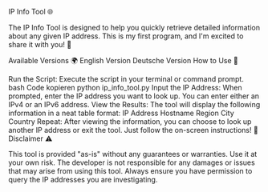 IP Info Tool 🌐

The IP Info Tool is designed to help you quickly retrieve detailed information about any given IP address. This is my first program, and I'm excited to share it with you! 🚀

Available Versions 🌍
English Version
Deutsche Version
How to Use 🔧

Run the Script: Execute the script in your terminal or command prompt.
bash
Code kopieren
python ip_info_tool.py
Input the IP Address: When prompted, enter the IP address you want to look up. You can enter either an IPv4 or an IPv6 address.
View the Results: The tool will display the following information in a neat table format:
IP Address
Hostname
Region
City
Country
Repeat: After viewing the information, you can choose to look up another IP address or exit the tool. Just follow the on-screen instructions! 🔄
Disclaimer ⚠️

This tool is provided "as-is" without any guarantees or warranties. Use it at your own risk. The developer is not responsible for any damages or issues that may arise from using this tool. Always ensure you have permission to query the IP addresses you are investigating.

